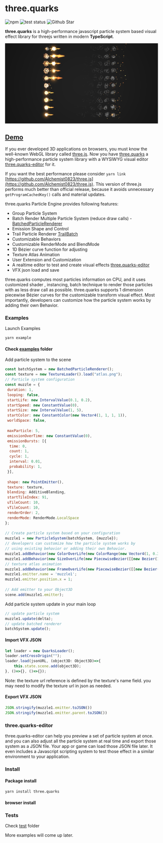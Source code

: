# three.quarks
![npm](https://img.shields.io/npm/v/three.quarks.svg)
![test status](https://travis-ci.org/Alchemist0823/three.quarks.svg?branch=master)
![Github Star](https://img.shields.io/github/stars/Alchemist0823/three.quarks.svg?style=social)

**three.quarks** is a high-performance javascript particle system based visual effect library for threejs
 written in modern **TypeScript**.

![landing image](./landing.png)

## [Demo](https://alchemist0823.github.io/three.quarks/)

If you ever developed 3D applications on browsers, you must know the well-known
 WebGL library called [three.js](https://threejs.org). Now you have 
 [three.quarks](https://github.com/Alchemist0823/three.quarks) a high-performance particle
  system library with a WYSIWYG visual editor 
  [three.quarks-editor](https://github.com/Alchemist0823/three.quarks-editor) for it.

If you want the best performance please consider `yarn link` [https://github.com/Alchemist0823/three.js](https://github.com/Alchemist0823/three.js).
This version of three.js performs much better than official release, because it avoids unnecessary `getProgramCachedKey()` calls and material updates.

three.quarks Particle Engine provides following features:

- Group Particle System
- Batch Render Multiple Particle System (reduce draw calls) - [BatchedParticleRenderer](https://github.com/Alchemist0823/three.quarks/tree/master/src/BatchedParticleRenderer.ts)
- Emission Shape and Control
- Trail Particle Renderer [TrailBatch](https://github.com/Alchemist0823/three.quarks/tree/master/src/TrailBatch.ts)
- Customizable Behaviors
- Customizable RenderMode and BlendMode
- 1D Bézier curve function for adjusting
- Texture Atlas Animation
- User Extension and Customization
- A realtime editor to test and create visual effects [three.quarks-editor](https://github.com/Alchemist0823/three.quarks-editor)
- VFX json load and save 

three.quarks computes most particles information on CPU, and it uses customized shader
 , instancing, batch technique to render those particles with as less draw call as possible. 
three.quarks supports 1 dimension piecewise Bézier curves for the customizable transform
visual effect. Most importantly, developers can customize how the particle system works 
by adding their own Behavior.

### Examples

Launch Examples

```bash
yarn example
```

#### Check [examples](examples) folder


Add particle system to the scene

```javascript
const batchSystem = new BatchedParticleRenderer();
const texture = new TextureLoader().load("atlas.png");
// Particle system configuration
const muzzle = {
 duration: 1,
 looping: false,
 startLife: new IntervalValue(0.1, 0.2),
 startSpeed: new ConstantValue(0),
 startSize: new IntervalValue(1, 5),
 startColor: new ConstantColor(new Vector4(1, 1, 1, 1)),
 worldSpace: false,

 maxParticle: 5,
 emissionOverTime: new ConstantValue(0),
 emissionBursts: [{
  time: 0,
  count: 1,
  cycle: 1,
  interval: 0.01,
  probability: 1,
 }],

 shape: new PointEmitter(),
 texture: texture,
 blending: AdditiveBlending,
 startTileIndex: 91,
 uTileCount: 10,
 vTileCount: 10,
 renderOrder: 2,
 renderMode: RenderMode.LocalSpace
};

// Create particle system based on your configuration
muzzle1 = new ParticleSystem(batchSystem, {muzzle});
// developers can customize how the particle system works by 
// using existing behavior or adding their own Behavior.
muzzle1.addBehavior(new ColorOverLife(new ColorRange(new Vector4(1, 0.3882312, 0.125, 1), new Vector4(1, 0.826827, 0.3014706, 1))));
muzzle1.addBehavior(new SizeOverLife(new PiecewiseBezier([[new Bezier(1, 0.95, 0.75, 0), 0]])));
// texture atlas animation
muzzle1.addBehavior(new FrameOverLife(new PiecewiseBezier([[new Bezier(91, 94, 97, 100), 0]])));
muzzle1.emitter.name = 'muzzle1';
muzzle1.emitter.position.x = 1;

// Add emitter to your Object3D
scene.add(muzzle1.emitter);
```

Add particle system update in your main loop

```javascript
// update particle system
muzzle1.update(delta);
// update batched renderer
batchSystem.update();
```

#### Import VFX JSON

```javascript
let loader = new QuarksLoader();
loader.setCrossOrigin("");
loader.load(jsonURL, (object3D: Object3D)=>{
    this.state.scene.add(object3D);
}, ()=>{}, ()=>{});
```

Note: the texture url reference is defined by the texture's name field.
you may need to modify the texture url in json as needed.

#### Export VFX JSON
```javascript
JSON.stringify(muzzle1.emitter.toJSON())
JSON.stringify(muzzle1.emitter.parent.toJSON())
```


### three.quarks-editor

three.quarks-editor can help you preview a set of particle system at once.
 and you can also adjust all the particle system at real time and export those system
  as a JSON file. Your app or game can load those JSON file later. It even includes a 
  Javascript scripting system to test those effect in a similar environment to your 
  application.

### Install
#### Package install
```bash
yarn install three.quarks
```

#### browser install

### Tests
Check [test](test) folder

More examples will come up later.
